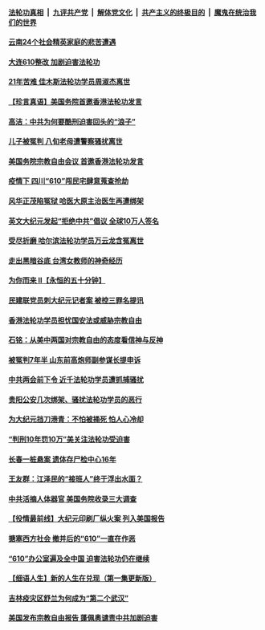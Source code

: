 ####  [法轮功真相](../../../../basic/blob/master/README.md?t=06191632) &nbsp;|&nbsp; [九评共产党](../../../../9ping.md/blob/master/README.md?t=06191632) &nbsp;|&nbsp; [解体党文化](../../../../jtdwh.md/blob/master/README.md?t=06191632)  &nbsp;|&nbsp; [共产主义的终极目的](../../../../gczydzjmd.md/blob/master/README.md?t=06191632) &nbsp;|&nbsp; [魔鬼在统治我们的世界](../../../../mgztzwmdsj.md/blob/master/README.md?t=06191632) 

#### [云南24个社会精英家庭的悲苦遭遇](../pages/prog424/a102874714.md?t=06191632) 

#### [大连610整改 加剧迫害法轮功](../pages/prog424/a102874147.md?t=06191632) 

#### [21年苦难 佳木斯法轮功学员周淑杰离世](../pages/prog424/a102873864.md?t=06191632) 

#### [【珍言真语】美国务院首邀香港法轮功发言](../pages/prog424/a102872871.md?t=06191632) 

#### [高洁：中共为何要酷刑迫害回头的“浪子”](../pages/prog424/a102872551.md?t=06191632) 

#### [儿子被冤判 八旬老母遭警察骚扰离世](../pages/prog424/a102872174.md?t=06191632) 

#### [美国务院宗教自由会议 首邀香港法轮功发言](../pages/prog424/a102872317.md?t=06191632) 

#### [疫情下 四川“610”闯民宅肆意蒐查抢劫](../pages/prog424/a102872137.md?t=06191632) 

#### [风华正茂陷冤狱 哈医大原主治医生再遭绑架](../pages/prog424/a102872059.md?t=06191632) 

#### [英文大纪元发起“拒绝中共”倡议 全球10万人签名](../pages/prog424/a102871657.md?t=06191632) 

#### [受尽折磨 哈尔滨法轮功学员万云龙含冤离世](../pages/prog424/a102871320.md?t=06191632) 

#### [走出黑暗谷底 台湾女教师的神奇经历](../pages/prog424/a102871310.md?t=06191632) 

#### [为你而来 II【永恒的五十分钟】](../pages/prog424/a102865179.md?t=06191632) 

#### [民建联党员刺大纪元记者案 被控三罪名提讯](../pages/prog424/a102871169.md?t=06191632) 

#### [香港法轮功学员担忧国安法或威胁宗教自由](../pages/prog424/a102871017.md?t=06191632) 

#### [石铭：从美中两国对宗教自由的态度看信神与反神](../pages/prog424/a102870822.md?t=06191632) 

#### [被冤判7年半 山东前高炮师副参谋长提申诉](../pages/prog424/a102870742.md?t=06191632) 

#### [中共两会前下令 近千法轮功学员遭抓捕骚扰](../pages/prog424/a102870712.md?t=06191632) 

#### [贵阳公安几次绑架、骚扰法轮功学员的恶行](../pages/prog424/a102869179.md?t=06191632) 

#### [为大纪元挡刀港青：不怕被捅死 怕人心冷却](../pages/prog424/a102870231.md?t=06191632) 

#### [“判刑10年罚10万”美关注法轮功受迫害](../pages/prog424/a102870102.md?t=06191632) 

#### [长春一桩悬案 遗体存尸检中心16年](../pages/prog424/a102869995.md?t=06191632) 

#### [王友群：江泽民的“接班人”终于浮出水面？](../pages/prog424/a102870047.md?t=06191632) 

#### [中共活摘人体器官 美国务院收录三大调查](../pages/prog424/a102869803.md?t=06191632) 

#### [【役情最前线】大纪元印刷厂纵火案 列入美国报告](../pages/prog424/a102869800.md?t=06191632) 

#### [搪塞西方社会 撤并后的“610”一直在作恶](../pages/prog424/a102869186.md?t=06191632) 

#### [“610”办公室遍及全中国 迫害法轮功仍在继续](../pages/prog424/a102868649.md?t=06191632) 

#### [【细语人生】新的人生在兑现（第一集更新版）](../pages/prog424/a102868323.md?t=06191632) 

#### [吉林疫灾区舒兰为何成为“第二个武汉”](../pages/prog424/a102868392.md?t=06191632) 

#### [美国发布宗教自由报告 蓬佩奥谴责中共加剧迫害](../pages/prog424/a102868318.md?t=06191632) 

